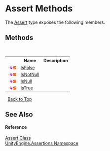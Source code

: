 # Assert Methods
 

The <a href="c9e4bd61-e1c5-9ae2-16bd-4c2915cc6e00.md">Assert</a> type exposes the following members.


## Methods
&nbsp;<table><tr><th></th><th>Name</th><th>Description</th></tr><tr><td>![Public method](media/pubmethod.gif "Public method")![Static member](media/static.gif "Static member")</td><td><a href="d133ba73-952c-e842-7a22-10536502c5e6.md">IsFalse</a></td><td /></tr><tr><td>![Public method](media/pubmethod.gif "Public method")![Static member](media/static.gif "Static member")</td><td><a href="7bd66391-5b6b-c071-2d7b-38aaa295b8bb.md">IsNotNull</a></td><td /></tr><tr><td>![Public method](media/pubmethod.gif "Public method")![Static member](media/static.gif "Static member")</td><td><a href="18a56739-2e68-9f80-d6d1-3157f5eebc03.md">IsNull</a></td><td /></tr><tr><td>![Public method](media/pubmethod.gif "Public method")![Static member](media/static.gif "Static member")</td><td><a href="e5a031ad-6b87-cc6c-2c4d-4c4a83db695a.md">IsTrue</a></td><td /></tr></table>&nbsp;
<a href="#assert-methods">Back to Top</a>

## See Also


#### Reference
<a href="c9e4bd61-e1c5-9ae2-16bd-4c2915cc6e00.md">Assert Class</a><br /><a href="f46574f3-85ba-e5fc-cb18-dccbe2ba9bd7.md">UnityEngine.Assertions Namespace</a><br />